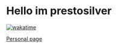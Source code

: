 # Hello im prestosilver

[![wakatime](https://wakatime.com/badge/user/faa04513-4c3c-4d82-bcc8-ee5df73a3067.svg)](https://wakatime.com/@faa04513-4c3c-4d82-bcc8-ee5df73a3067)

[Personal page](http://prestosilver.info)
